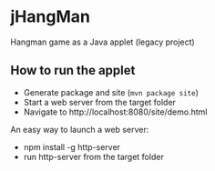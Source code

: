 # jHangMan
Hangman game as a Java applet (legacy project)

## How to run the applet

- Generate package and site (`mvn package site`)
- Start a web server from the target folder
- Navigate to http://localhost:8080/site/demo.html

An easy way to launch a web server:

- npm install -g http-server
- run http-server from the target folder
